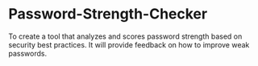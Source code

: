 # Password-Strength-Checker
To create a tool that analyzes and scores password strength based on security best practices. It will provide feedback on how to improve weak passwords.
